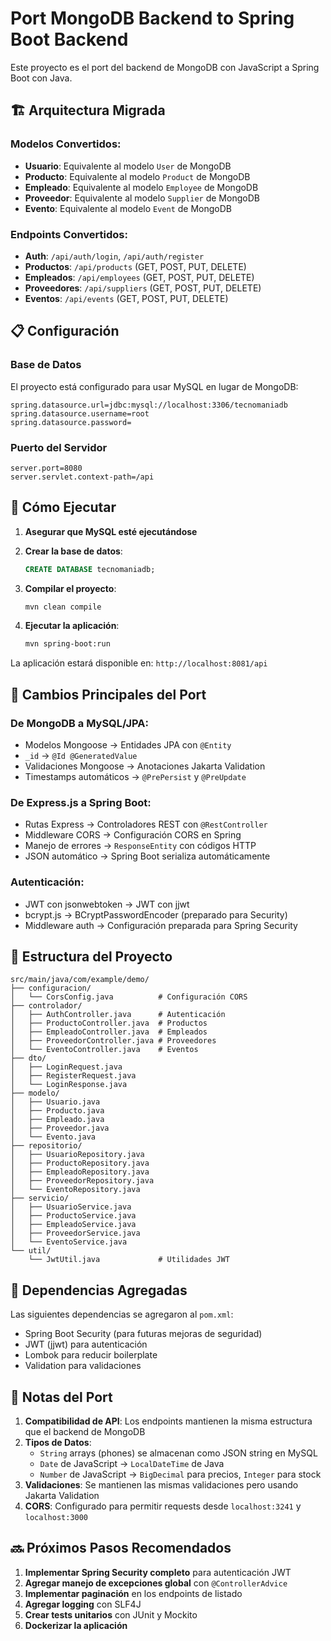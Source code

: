 # Port MongoDB Backend to Spring Boot Backend

Este proyecto es el port del backend de MongoDB con JavaScript a Spring Boot con Java.

## 🏗️ Arquitectura Migrada

### Modelos Convertidos:
- **Usuario**: Equivalente al modelo `User` de MongoDB
- **Producto**: Equivalente al modelo `Product` de MongoDB
- **Empleado**: Equivalente al modelo `Employee` de MongoDB
- **Proveedor**: Equivalente al modelo `Supplier` de MongoDB
- **Evento**: Equivalente al modelo `Event` de MongoDB

### Endpoints Convertidos:
- **Auth**: `/api/auth/login`, `/api/auth/register`
- **Productos**: `/api/products` (GET, POST, PUT, DELETE)
- **Empleados**: `/api/employees` (GET, POST, PUT, DELETE)
- **Proveedores**: `/api/suppliers` (GET, POST, PUT, DELETE)
- **Eventos**: `/api/events` (GET, POST, PUT, DELETE)

## 📋 Configuración

### Base de Datos
El proyecto está configurado para usar MySQL en lugar de MongoDB:
```properties
spring.datasource.url=jdbc:mysql://localhost:3306/tecnomaniadb
spring.datasource.username=root
spring.datasource.password=
```

### Puerto del Servidor
```properties
server.port=8080
server.servlet.context-path=/api
```

## 🚀 Cómo Ejecutar

1. **Asegurar que MySQL esté ejecutándose**
2. **Crear la base de datos**:
   ```sql
   CREATE DATABASE tecnomaniadb;
   ```

3. **Compilar el proyecto**:
   ```bash
   mvn clean compile
   ```

4. **Ejecutar la aplicación**:
   ```bash
   mvn spring-boot:run
   ```

La aplicación estará disponible en: `http://localhost:8081/api`

## 🔄 Cambios Principales del Port

### De MongoDB a MySQL/JPA:
- Modelos Mongoose → Entidades JPA con `@Entity`
- `_id` → `@Id @GeneratedValue`
- Validaciones Mongoose → Anotaciones Jakarta Validation
- Timestamps automáticos → `@PrePersist` y `@PreUpdate`

### De Express.js a Spring Boot:
- Rutas Express → Controladores REST con `@RestController`
- Middleware CORS → Configuración CORS en Spring
- Manejo de errores → `ResponseEntity` con códigos HTTP
- JSON automático → Spring Boot serializa automáticamente

### Autenticación:
- JWT con jsonwebtoken → JWT con jjwt
- bcrypt.js → BCryptPasswordEncoder (preparado para Security)
- Middleware auth → Configuración preparada para Spring Security

## 📁 Estructura del Proyecto

```
src/main/java/com/example/demo/
├── configuracion/
│   └── CorsConfig.java          # Configuración CORS
├── controlador/
│   ├── AuthController.java      # Autenticación
│   ├── ProductoController.java  # Productos
│   ├── EmpleadoController.java  # Empleados
│   ├── ProveedorController.java # Proveedores
│   └── EventoController.java    # Eventos
├── dto/
│   ├── LoginRequest.java
│   ├── RegisterRequest.java
│   └── LoginResponse.java
├── modelo/
│   ├── Usuario.java
│   ├── Producto.java
│   ├── Empleado.java
│   ├── Proveedor.java
│   └── Evento.java
├── repositorio/
│   ├── UsuarioRepository.java
│   ├── ProductoRepository.java
│   ├── EmpleadoRepository.java
│   ├── ProveedorRepository.java
│   └── EventoRepository.java
├── servicio/
│   ├── UsuarioService.java
│   ├── ProductoService.java
│   ├── EmpleadoService.java
│   ├── ProveedorService.java
│   └── EventoService.java
└── util/
    └── JwtUtil.java             # Utilidades JWT
```

## 🔧 Dependencias Agregadas

Las siguientes dependencias se agregaron al `pom.xml`:
- Spring Boot Security (para futuras mejoras de seguridad)
- JWT (jjwt) para autenticación
- Lombok para reducir boilerplate
- Validation para validaciones

## 📝 Notas del Port

1. **Compatibilidad de API**: Los endpoints mantienen la misma estructura que el backend de MongoDB
2. **Tipos de Datos**: 
   - `String` arrays (phones) se almacenan como JSON string en MySQL
   - `Date` de JavaScript → `LocalDateTime` de Java
   - `Number` de JavaScript → `BigDecimal` para precios, `Integer` para stock
3. **Validaciones**: Se mantienen las mismas validaciones pero usando Jakarta Validation
4. **CORS**: Configurado para permitir requests desde `localhost:3241` y `localhost:3000`

## 🔜 Próximos Pasos Recomendados

1. **Implementar Spring Security completo** para autenticación JWT
2. **Agregar manejo de excepciones global** con `@ControllerAdvice`
3. **Implementar paginación** en los endpoints de listado
4. **Agregar logging** con SLF4J
5. **Crear tests unitarios** con JUnit y Mockito
6. **Dockerizar la aplicación**
